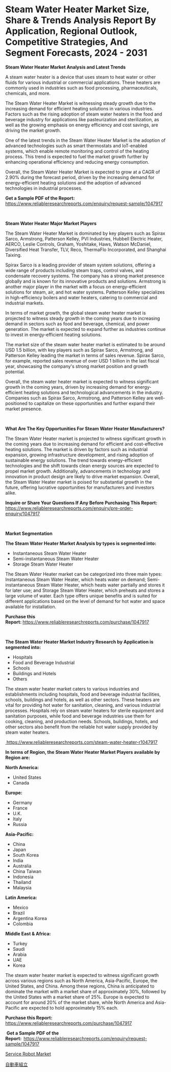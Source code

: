 <p><h1>Steam Water Heater Market Size, Share & Trends Analysis Report By Application, Regional Outlook, Competitive Strategies, And Segment Forecasts, 2024 - 2031</h1></p><p><strong>Steam Water Heater Market Analysis and Latest Trends</strong></p>
<p><p>A steam water heater is a device that uses steam to heat water or other fluids for various industrial or commercial applications. These heaters are commonly used in industries such as food processing, pharmaceuticals, chemicals, and more.</p><p>The Steam Water Heater Market is witnessing steady growth due to the increasing demand for efficient heating solutions in various industries. Factors such as the rising adoption of steam water heaters in the food and beverage industry for applications like pasteurization and sterilization, as well as the growing emphasis on energy efficiency and cost savings, are driving the market growth.</p><p>One of the latest trends in the Steam Water Heater Market is the adoption of advanced technologies such as smart thermostats and IoT-enabled systems, which enable remote monitoring and control of the heating process. This trend is expected to fuel the market growth further by enhancing operational efficiency and reducing energy consumption.</p><p>Overall, the Steam Water Heater Market is expected to grow at a CAGR of 2.90% during the forecast period, driven by the increasing demand for energy-efficient heating solutions and the adoption of advanced technologies in industrial processes.</p></p>
<p><strong>Get a Sample PDF of the Report:&nbsp;</strong> <a href="https://www.reliableresearchreports.com/enquiry/request-sample/1047917">https://www.reliableresearchreports.com/enquiry/request-sample/1047917</a></p>
<p>&nbsp;</p>
<p><strong>Steam Water Heater Major Market Players</strong></p>
<p><p>The Steam Water Heater Market is dominated by key players such as Spirax Sarco, Armstrong, Patterson Kelley, PVI Industries, Hubbell Electric Heater, AERCO, Leslie Controls, Graham, Yoshitake, Haws, Watson McDaniel, Diversified Heat Transfer, TLV, Reco, ThermaFlo Incorporated, and Shanghai Taixing. </p><p>Spirax Sarco is a leading provider of steam system solutions, offering a wide range of products including steam traps, control valves, and condensate recovery systems. The company has a strong market presence globally and is known for its innovative products and solutions. Armstrong is another major player in the market with a focus on energy-efficient solutions for steam, air, and hot water systems. Patterson Kelley specializes in high-efficiency boilers and water heaters, catering to commercial and industrial markets. </p><p>In terms of market growth, the global steam water heater market is projected to witness steady growth in the coming years due to increasing demand in sectors such as food and beverage, chemical, and power generation. The market is expected to expand further as industries continue to invest in energy-efficient heating solutions. </p><p>The market size of the steam water heater market is estimated to be around USD 1.5 billion, with key players such as Spirax Sarco, Armstrong, and Patterson Kelley leading the market in terms of sales revenue. Spirax Sarco, for example, reported sales revenue of over USD 1 billion in the last fiscal year, showcasing the company's strong market position and growth potential. </p><p>Overall, the steam water heater market is expected to witness significant growth in the coming years, driven by increasing demand for energy-efficient heating solutions and technological advancements in the industry. Companies such as Spirax Sarco, Armstrong, and Patterson Kelley are well-positioned to capitalize on these opportunities and further expand their market presence.</p></p>
<p>&nbsp;</p>
<p><strong>What Are The Key Opportunities For Steam Water Heater Manufacturers?</strong></p>
<p><p>The Steam Water Heater market is projected to witness significant growth in the coming years due to increasing demand for efficient and cost-effective heating solutions. The market is driven by factors such as industrial expansion, growing infrastructure development, and rising adoption of sustainable energy solutions. The trend towards energy-efficient technologies and the shift towards clean energy sources are expected to propel market growth. Additionally, advancements in technology and innovation in product design are likely to drive market expansion. Overall, the Steam Water Heater market is poised for substantial growth in the future, offering lucrative opportunities for manufacturers and investors alike.</p></p>
<p><strong>Inquire or Share Your Questions If Any Before Purchasing This Report:</strong> <a href="https://www.reliableresearchreports.com/enquiry/pre-order-enquiry/1047917">https://www.reliableresearchreports.com/enquiry/pre-order-enquiry/1047917</a></p>
<p>&nbsp;</p>
<p><strong>Market Segmentation</strong></p>
<p><strong>The Steam Water Heater Market Analysis by types is segmented into:</strong></p>
<p><ul><li>Instantaneous Steam Water Heater</li><li>Semi-instantaneous Steam Water Heater</li><li>Storage Steam Water Heater</li></ul></p>
<p><p>The Steam Water Heater market can be categorized into three main types: Instantaneous Steam Water Heater, which heats water on demand; Semi-instantaneous Steam Water Heater, which heats water partially and stores it for later use; and Storage Steam Water Heater, which preheats and stores a large volume of water. Each type offers unique benefits and is suited for different applications based on the level of demand for hot water and space available for installation.</p></p>
<p><strong>Purchase this Report:&nbsp;</strong><a href="https://www.reliableresearchreports.com/purchase/1047917">https://www.reliableresearchreports.com/purchase/1047917</a></p>
<p>&nbsp;</p>
<p><strong>The Steam Water Heater Market Industry Research by Application is segmented into:</strong></p>
<p><ul><li>Hospitals</li><li>Food and Beverage Industrial</li><li>Schools</li><li>Buildings and Hotels</li><li>Others</li></ul></p>
<p><p>The steam water heater market caters to various industries and establishments including hospitals, food and beverage industrial facilities, schools, buildings and hotels, as well as other sectors. These heaters are vital for providing hot water for sanitation, cleaning, and various industrial processes. Hospitals rely on steam water heaters for sterile equipment and sanitation purposes, while food and beverage industries use them for cooking, cleaning, and production needs. Schools, buildings, hotels, and other sectors also benefit from the reliable hot water supply provided by steam water heaters.</p></p>
<p><a href="https://www.reliableresearchreports.com/steam-water-heater-r1047917">&nbsp;https://www.reliableresearchreports.com/steam-water-heater-r1047917</a></p>
<p><strong>In terms of Region, the Steam Water Heater Market Players available by Region are:</strong></p>
<p>
    <p> <strong> North America: </strong>
        <ul>
            <li>United States</li>
            <li>Canada</li>
        </ul>
        </p> 
    <p> <strong> Europe: </strong>
        <ul>
            <li>Germany</li>
            <li>France</li>
            <li>U.K.</li>
            <li>Italy</li>
            <li>Russia</li>
        </ul>
        </p> 
    <p> <strong> Asia-Pacific: </strong>
        <ul>
            <li>China</li>
            <li>Japan</li>
            <li>South Korea</li>
            <li>India</li>
            <li>Australia</li>
            <li>China Taiwan</li>
            <li>Indonesia</li>
            <li>Thailand</li>
            <li>Malaysia</li>
        </ul>
        </p> 
    <p> <strong> Latin America: </strong>
        <ul>
            <li>Mexico</li>
            <li>Brazil</li>
            <li>Argentina Korea</li>
            <li>Colombia</li>
        </ul>
        </p> 
    <p> <strong> Middle East & Africa: </strong>
        <ul>
            <li>Turkey</li>
            <li>Saudi</li>
            <li>Arabia</li>
            <li>UAE</li>
            <li>Korea</li>
        </ul>
    </p>
    </p>
<p><p>The steam water heater market is expected to witness significant growth across various regions such as North America, Asia-Pacific, Europe, the United States, and China. Among these regions, China is anticipated to dominate the market with a market share of approximately 30%, followed by the United States with a market share of 25%. Europe is expected to account for around 20% of the market share, while North America and Asia-Pacific are expected to hold approximately 15% each.</p></p>
<p><strong>Purchase this Report: </strong><a href="https://www.reliableresearchreports.com/purchase/1047917">https://www.reliableresearchreports.com/purchase/1047917</a></p>
<p>&nbsp;<strong>Get a Sample PDF of the Report:&nbsp;&nbsp;</strong><a href="https://www.reliableresearchreports.com/enquiry/request-sample/1047917">https://www.reliableresearchreports.com/enquiry/request-sample/1047917</a></p>
<p><strong></strong></p>
<p><p><a href="https://github.com/BryceTownsendr/Market-Research-Report-List-4/blob/main/service-robot-market.md">Service Robot Market</a></p><p><a href="https://github.com/ksxzwxabcuynh011/Market-Research-Report-List-1/blob/main/568795320924.md">自動車組立</a></p></p>